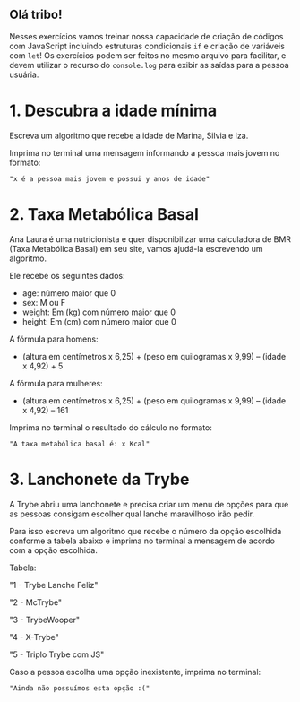 ## Olá tribo!

Nesses exercícios vamos treinar nossa capacidade de criação de códigos com JavaScript incluindo estruturas condicionais `if` e criação de variáveis com `let`! Os exercícios podem ser feitos no mesmo arquivo para facilitar, e devem utilizar o recurso do `console.log` para exibir as saídas para a pessoa usuária.

# 1. Descubra a idade mínima

Escreva um algoritmo que recebe a idade de Marina, Silvia e Iza.

Imprima no terminal uma mensagem informando a pessoa mais jovem no formato:

``"x é a pessoa mais jovem e possui y anos de idade"``

# 2. Taxa Metabólica Basal

Ana Laura é uma nutricionista e quer disponibilizar uma calculadora de BMR (Taxa Metabólica Basal)
 em seu site, vamos ajudá-la escrevendo um algoritmo.

Ele recebe os seguintes dados:
 - age: número maior que 0
 - sex: M ou F
 - weight: Em (kg) com número maior que 0
 - height: Em (cm) com número maior que 0

A fórmula para homens:
 - (altura em centímetros x 6,25) + (peso em quilogramas x 9,99) – (idade x 4,92) + 5

A fórmula para mulheres:
 - (altura em centímetros x 6,25) + (peso em quilogramas x 9,99) – (idade x 4,92) – 161

Imprima no terminal o resultado do cálculo no formato:

```"A taxa metabólica basal é: x Kcal"```

# 3. Lanchonete da Trybe

A Trybe abriu uma lanchonete e precisa criar um menu de opções para que as pessoas consigam escolher qual lanche maravilhoso irão pedir.

Para isso escreva um algoritmo que recebe o número da opção escolhida conforme a tabela abaixo e imprima no terminal a mensagem de acordo com a opção escolhida.

Tabela:

"1 - Trybe Lanche Feliz"

"2 - McTrybe"

"3 - TrybeWooper"

"4 - X-Trybe"

"5 - Triplo Trybe com JS"

Caso a pessoa escolha uma opção inexistente, imprima no terminal:

```"Ainda não possuímos esta opção :("```